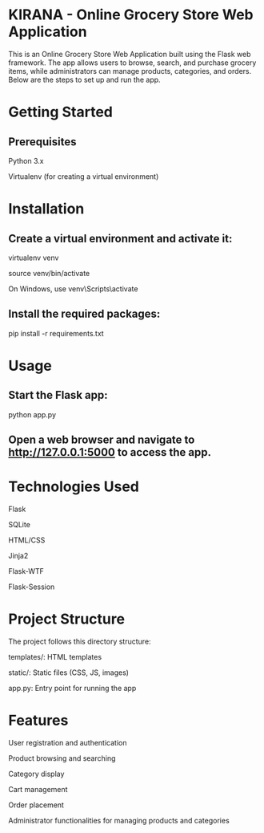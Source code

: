 # KIRANA - Online Grocery Store Web Application
This is an Online Grocery Store Web Application built using the Flask web framework. The app allows users to browse, search, and purchase grocery items, while administrators can manage products, categories, and orders. Below are the steps to set up and run the app.

# Getting Started
## Prerequisites
Python 3.x

Virtualenv (for creating a virtual environment)

# Installation
## Create a virtual environment and activate it:
virtualenv venv

source venv/bin/activate 

 On Windows, use venv\Scripts\activate

## Install the required packages:
pip install -r requirements.txt

# Usage
## Start the Flask app:
python app.py
## Open a web browser and navigate to http://127.0.0.1:5000 to access the app.

# Technologies Used
Flask

SQLite

HTML/CSS

Jinja2

Flask-WTF

Flask-Session

# Project Structure
The project follows this directory structure:

templates/: HTML templates

static/: Static files (CSS, JS, images)

app.py: Entry point for running the app

# Features
User registration and authentication

Product browsing and searching

Category display

Cart management

Order placement

Administrator functionalities for managing products and categories


